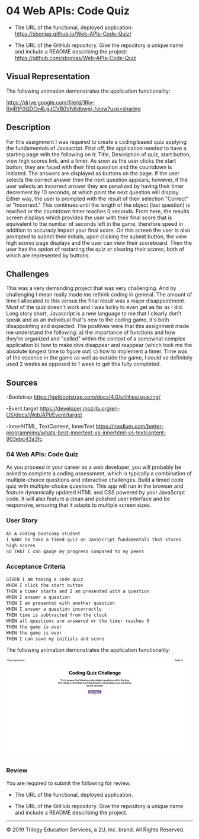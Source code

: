 # 04 Web APIs: Code Quiz

* The URL of the functional, deployed application: https://sbonias.github.io/Web-APIs-Code-Quiz/

* The URL of the GitHub repository. Give the repository a unique name and include a README describing the project: https://github.com/sbonias/Web-APIs-Code-Quiz

## Visual Representation

The following animation demonstrates the application functionality:

https://drive.google.com/file/d/1Riv-RyjR1F0QDCv4LgJCVB0VN6dbwpj-/view?usp=sharing

## Description

For this assignment I was required to create a coding based quiz applying the fundamentals of Javascript. First off, the application needed to have a starting page with the following on it: Title, Description of quiz, start button, view high scores link, and a timer. As soon as the user clicks the start button, they are faced with their first question and the countdown is initiated. The answers are displayed as buttons on the page. If the user selects the correct answer then the next question appears, however, if the user selects an incorrect answer they are penalized by having their timer decrement by 10 seconds, at which point the next question will display. Either way, the user is prompted with the result of their selection "Correct" or "Incorrect." This continues until the length of the object (last question) is reached or the countdown timer reaches 0 seconds. From here, the results screen displays which provides the user with their final score that is equivalent to the number of seconds left in the game, therefore speed in addition to accuracy impact your final score. On this screen the user is also prompted to submit their initials, upon clicking the submit button, the view high scores page displays and the user can view their scoreboard. Then the user has the option of restarting the quiz or clearing their scores, both of which are represented by buttons.

## Challenges

This was a very demanding project that was very challenging. And by challenging I mean really made me rethink coding in general. The amount of time I allocated to this versus the final result was a major disappointment. Most of the quiz doesn't work and I was lucky to even get as far as I did. Long story short, Javascript is a new language to me that I clearly don't speak and as an individual that's new to the coding game, it's both disappointing and expected. The positives were that this assignment made me understand the following: a) the importance of functions and how they're organized and "called" within the context of a somewhat complex application b) how to make divs disappear and reappear (which took me the absolute longest time to figure out) c) how to implement a timer. Time was of the essence in the game as well as outside the game, I could've definitely used 2 weeks as opposed to 1 week to get this fully completed.


## Sources
-Bootstrap
https://getbootstrap.com/docs/4.0/utilities/spacing/

-Event.target
https://developer.mozilla.org/en-US/docs/Web/API/Event/target

-InnerHTML, TextContent, InnerText
https://medium.com/better-programming/whats-best-innertext-vs-innerhtml-vs-textcontent-903ebc43a3fc

### 04 Web APIs: Code Quiz

As you proceed in your career as a web developer, you will probably be asked to complete a coding assessment, which is typically a combination of multiple-choice questions and interactive challenges. Build a timed code quiz with multiple-choice questions. This app will run in the browser and feature dynamically updated HTML and CSS powered by your JavaScript code. It will also feature a clean and polished user interface and be responsive, ensuring that it adapts to multiple screen sizes.

### User Story

```
AS A coding bootcamp student
I WANT to take a timed quiz on JavaScript fundamentals that stores high scores
SO THAT I can gauge my progress compared to my peers
```

### Acceptance Criteria

```
GIVEN I am taking a code quiz
WHEN I click the start button
THEN a timer starts and I am presented with a question
WHEN I answer a question
THEN I am presented with another question
WHEN I answer a question incorrectly
THEN time is subtracted from the clock
WHEN all questions are answered or the timer reaches 0
THEN the game is over
WHEN the game is over
THEN I can save my initials and score
```

The following animation demonstrates the application functionality:

![code quiz](./Assets/04-web-apis-homework-demo.gif)


### Review

You are required to submit the following for review:

* The URL of the functional, deployed application.

* The URL of the GitHub repository. Give the repository a unique name and include a README describing the project.

- - -
© 2019 Trilogy Education Services, a 2U, Inc. brand. All Rights Reserved.
